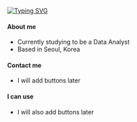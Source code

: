 [![Typing SVG](https://readme-typing-svg.demolab.com/?lines=Hello,+I+am+SJ.&multiline=true&repeat=false&color=72BF91&size=25)](https://git.io/typing-svg)


#### About me
* Currently studying to be a Data Analyst
* Based in Seoul, Korea

#### Contact me
* I will add buttons later

#### I can use
* I will also add buttons later
